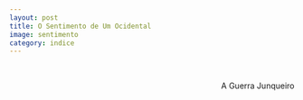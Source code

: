 ```yaml
---
layout: post
title: O Sentimento de Um Ocidental
image: sentimento
category: indice
---
```

<br/>
<p style="text-align:right">A Guerra Junqueiro</p>
